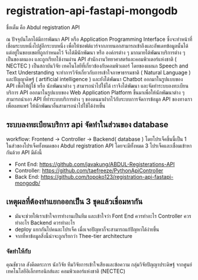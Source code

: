 # registration-api-fastapi-mongodb
ชื่อเต็ม คือ Abdul registration API

ณ ปัจจุบันโลกได้มีการพัฒนา API หรือ Application Programming Interface ซึ่งจะทำหน้าที่เชื่อมระบบหนึ่งไปสู่อีกระบบหนึ่ง เพื่อให้ซอฟต์แวร์จากภายนอกสามารถเข้าถึงและอัพเดทข้อมูลนั้นได้ แต่อยู่ในขอบเขตที่ถูกกำหนดไว้ จึงได้มีนักพัฒนา หรือ องค์กรต่าง ๆ มากมายได้พัฒนาบริการต่าง ๆ เป็นของตนเอง และถูกเรียกใช้งานผ่าน API
สำนักงานวิทยาศาสตร์และคอมพิวเตอร์แห่งชาติ ( NECTEC ) เป็นสถาบันวิจัย เทคโนโลยีที่เกี่ยวข้องกับคอมพิวเตอร์ โดยของแผนก Speech and Text Understanding จะทำการวิจัยเกี่ยวกับการเข้าใจภาษาธรรมชาติ ( Natural Language ) และปัญญาดิษฐ์ ( artificial intelligence ) และยังได้พัฒนา Chatbot ออกมาในรูปแบบของ API เพื่อให้ผู้ใช้ หรือ นักพัฒนาต่าง ๆ สามารถนำไปใช้ได้
เราจึงได้พัฒนา และจัดทำระบบลงทะเบียนบริการ API ออกมาในรูปแบบของ Web Application Platform ขึ้นมาเพื่อให้นักพัฒนาต่าง ๆ สามารถนำเอา API ที่ทำระบบบริการต่าง ๆ ของตนมาฝากไว้กับระบบการจัดการข้อมูล API ของทางเรา เพื่อเผยแพร่ ให้นักพัฒนาอื่นสามารถนำไปใช้ได้ง่ายขึ้น


 
 ## ระบบลงทะเบียนบริการ api จัดทำในส่วนของ database 
 
 workflow: Frontend -> Controller -> Backend( database ) 
 โดยโปรเจ็คชิ้นนี้เป็น 1 ในส่วของโปรเจ็คทั้งหมดของ Abdul registration API โดยจะมีทั้งหมด 3 โปรเจ็คและเชื่อมเข้าหากันด้วย API  มีดังนี้
- Font End: https://github.com/javakung/ABDUL-Registerations-API
- Controller: https://github.com/taefreeze/PythonApiController
- Back End: https://github.com/topoko123/registration-api-fastapi-mongodb/

## เหตุผลที่ต้องทำแยกออกเป็น 3 ชุดแล้วเชื่อมหากัน
- มันจะช่วยให้เราเข้าใจการทำงานเป็นทีม และเข้าใจว่า Font End ควรทำอะไร Controller ควรทำอะไร Backend ควรทำอะไร
- deploy แยกกันไปคนละโปรเจ็ค เมื่อเจอปัญหาก็จะสามารถแก้ปัญหาได้ง่ายขึ้น
- จากที่หาข้อมูลสิ่งนี้น่าจะถูกเรียกว่า Thee-tier architecture

 ### จัดทำให้กับ
 คุณชัชวาล สังคีตตระการ นักวิจัย ทีมวิจัยการเข้าใจเสียงและข้อความ กลุ่มวิจัยปัญญาประดิษฐ์ จากศูนย์เทคโนโลยีอิเล็กทรอนิกส์และ คอมพิวเตอร์แห่งชาติ (NECTEC)
